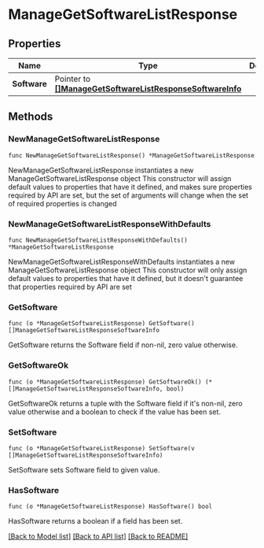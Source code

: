 # ManageGetSoftwareListResponse

## Properties

Name | Type | Description | Notes
------------ | ------------- | ------------- | -------------
**Software** | Pointer to [**[]ManageGetSoftwareListResponseSoftwareInfo**](ManageGetSoftwareListResponseSoftwareInfo.md) |  | [optional] 

## Methods

### NewManageGetSoftwareListResponse

`func NewManageGetSoftwareListResponse() *ManageGetSoftwareListResponse`

NewManageGetSoftwareListResponse instantiates a new ManageGetSoftwareListResponse object
This constructor will assign default values to properties that have it defined,
and makes sure properties required by API are set, but the set of arguments
will change when the set of required properties is changed

### NewManageGetSoftwareListResponseWithDefaults

`func NewManageGetSoftwareListResponseWithDefaults() *ManageGetSoftwareListResponse`

NewManageGetSoftwareListResponseWithDefaults instantiates a new ManageGetSoftwareListResponse object
This constructor will only assign default values to properties that have it defined,
but it doesn't guarantee that properties required by API are set

### GetSoftware

`func (o *ManageGetSoftwareListResponse) GetSoftware() []ManageGetSoftwareListResponseSoftwareInfo`

GetSoftware returns the Software field if non-nil, zero value otherwise.

### GetSoftwareOk

`func (o *ManageGetSoftwareListResponse) GetSoftwareOk() (*[]ManageGetSoftwareListResponseSoftwareInfo, bool)`

GetSoftwareOk returns a tuple with the Software field if it's non-nil, zero value otherwise
and a boolean to check if the value has been set.

### SetSoftware

`func (o *ManageGetSoftwareListResponse) SetSoftware(v []ManageGetSoftwareListResponseSoftwareInfo)`

SetSoftware sets Software field to given value.

### HasSoftware

`func (o *ManageGetSoftwareListResponse) HasSoftware() bool`

HasSoftware returns a boolean if a field has been set.


[[Back to Model list]](../README.md#documentation-for-models) [[Back to API list]](../README.md#documentation-for-api-endpoints) [[Back to README]](../README.md)


